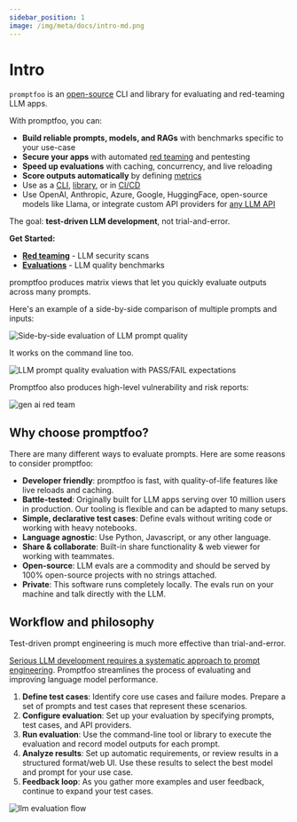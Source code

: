 ```yaml
---
sidebar_position: 1
image: /img/meta/docs/intro-md.png
---
```


# Intro

`promptfoo` is an [open-source](https://github.com/promptfoo/promptfoo) CLI and library for evaluating and red-teaming LLM apps.

With promptfoo, you can:

- **Build reliable prompts, models, and RAGs** with benchmarks specific to your use-case
- **Secure your apps** with automated [red teaming](/docs/red-team) and pentesting
- **Speed up evaluations** with caching, concurrency, and live reloading
- **Score outputs automatically** by defining [metrics](/docs/configuration/expected-outputs)
- Use as a [CLI](/docs/usage/command-line), [library](/docs/usage/node-package), or in [CI/CD](/docs/integrations/github-action)
- Use OpenAI, Anthropic, Azure, Google, HuggingFace, open-source models like Llama, or integrate custom API providers for [any LLM API](/docs/providers)

The goal: **test-driven LLM development**, not trial-and-error.

<div style={{ border: '1px solid #90EE90', borderRadius: '4px', padding: '1rem', paddingTop: '2rem', backgroundColor: '#F0FFF0', marginBottom: '1rem', color: '#000000' }}>

**Get Started:**

- [**Red teaming**](/docs/red-team/quickstart) - LLM security scans
- [**Evaluations**](/docs/getting-started) - LLM quality benchmarks

</div>

promptfoo produces matrix views that let you quickly evaluate outputs across many prompts.

Here's an example of a side-by-side comparison of multiple prompts and inputs:

![Side-by-side evaluation of LLM prompt quality](https://github.com/promptfoo/promptfoo/assets/310310/ce5a7817-da82-4484-b26d-32474f1cabc5)

It works on the command line too.

![LLM prompt quality evaluation with PASS/FAIL expectations](https://user-images.githubusercontent.com/310310/236690475-b05205e8-483e-4a6d-bb84-41c2b06a1247.png)

Promptfoo also produces high-level vulnerability and risk reports:

![gen ai red team](/img/riskreport-1@2x.png)

## Why choose promptfoo?

There are many different ways to evaluate prompts. Here are some reasons to consider promptfoo:

- **Developer friendly**: promptfoo is fast, with quality-of-life features like live reloads and caching.
- **Battle-tested**: Originally built for LLM apps serving over 10 million users in production. Our tooling is flexible and can be adapted to many setups.
- **Simple, declarative test cases**: Define evals without writing code or working with heavy notebooks.
- **Language agnostic**: Use Python, Javascript, or any other language.
- **Share & collaborate**: Built-in share functionality & web viewer for working with teammates.
- **Open-source**: LLM evals are a commodity and should be served by 100% open-source projects with no strings attached.
- **Private**: This software runs completely locally. The evals run on your machine and talk directly with the LLM.

## Workflow and philosophy

Test-driven prompt engineering is much more effective than trial-and-error.

[Serious LLM development requires a systematic approach to prompt engineering](https://www.ianww.com/blog/2023/05/21/prompt-engineering-framework). Promptfoo streamlines the process of evaluating and improving language model performance.

1. **Define test cases**: Identify core use cases and failure modes. Prepare a set of prompts and test cases that represent these scenarios.
2. **Configure evaluation**: Set up your evaluation by specifying prompts, test cases, and API providers.
3. **Run evaluation**: Use the command-line tool or library to execute the evaluation and record model outputs for each prompt.
4. **Analyze results**: Set up automatic requirements, or review results in a structured format/web UI. Use these results to select the best model and prompt for your use case.
5. **Feedback loop**: As you gather more examples and user feedback, continue to expand your test cases.

![llm evaluation flow](/img/llm-evaluation-flow.svg)
